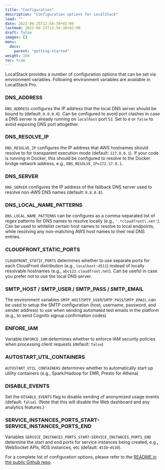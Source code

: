 ```yaml
---
title: "Configuration"
description: "Configuration options for LocalStack"
lead: ""
date: 2021-06-25T12:58:30+02:00
lastmod: 2021-06-25T12:58:30+02:00
draft: false
images: []
menu: 
  docs:
    parent: "getting-started"
weight: 104
toc: true
---
```


LocalStack provides a number of configuration options that can be set via environment variables.
Following environment variables are available in LocalStack Pro. 

### DNS_ADDRESS
`DNS_ADDRESS` configures the IP address that the local DNS server should be bound to (default: `0.0.0.0`). 
Can be configured to avoid port clashes in case a DNS server is already running on `localhost` port `53`. 
Set to `0` or `false` to avoid exposing DNS port altogether.

### DNS_RESOLVE_IP
`DNS_RESOLVE_IP` configures the IP address that AWS hostnames should resolve to for transparent execution mode (default: `127.0.0.1`). 
If your code is running in Docker, this should be configured to resolve to the Docker bridge network address, e.g., `DNS_RESOLVE_IP=172.17.0.1`.

### DNS_SERVER
`DNS_SERVER` configures the IP address of the fallback DNS server used to resolve non-AWS DNS names (default: `8.8.8.8`).

### DNS_LOCAL_NAME_PATTERNS
`DNS_LOCAL_NAME_PATTERNS` can be configures as a comma-separated list of regex patterns for DNS names to resolve locally (e.g., `'.*cloudfront\.net'`). 
Can be used to whitelist certain host names to resolve to local endpoints, while resolving any non-matching AWS host names to their real DNS entries.

### CLOUDFRONT_STATIC_PORTS
`CLOUDFRONT_STATIC_PORTS` determines whether to use separate ports for each CloudFront distribution (e.g., `localhost:4511`) 
instead of locally resolvable hostnames (e.g., `abc123.cloudfront.net`). 
Can be useful in case you prefer not to use the local DNS server.

### SMTP_HOST / SMTP_USER / SMTP_PASS / SMTP_EMAIL
The environment variables `SMTP_HOST`/`SMTP_USER`/`SMTP_PASS`/`SMTP_EMAIL` can be used to setup the SMTP configuration 
(host, username, password, and sender address) to use when sending automated test emails in the platform 
(e.g., to send Cognito signup confirmation codes)

### ENFORE_IAM
Variable `ENFORCE_IAM` determines whether to enforce IAM security policies when processing client requests (default: `false`)

### AUTOSTART_UTIL_CONTAINERS
`AUTOSTART_UTIL_CONTAINERS` determines whether to automatically start up utility containers (e.g., Spark/Hadoop for EMR, Presto for Athena)

### DISABLE_EVENTS
Set the `DISABLE_EVENTS` flag to disable sending of anonymized usage events (default: `false`). 
(Note that this will disable the Web dashboard and any analytics features.)

### SERVICE_INSTANCES_PORTS_START-SERVICE_INSTANCES_PORTS_END
Variables `SERVICE_INSTANCES_PORTS_START`-`SERVICE_INSTANCES_PORTS_END` determine the start and end ports for service instances 
being created, e.g., WebSocket APIs, RDS instances, etc (default: `4510`-`4530`).

For a complete list of configuration options, please refer to the [README in the public Github repo](https://github.com/localstack/localstack).
